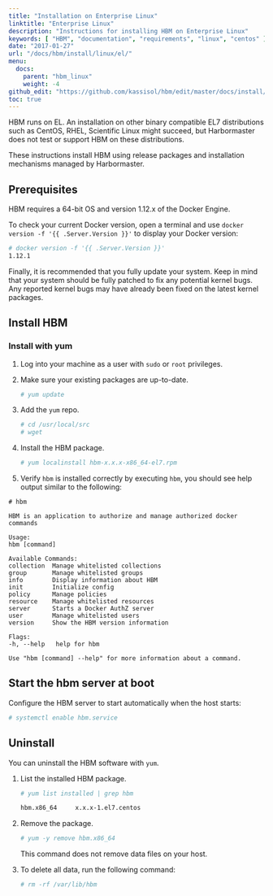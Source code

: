 ```yaml
---
title: "Installation on Enterprise Linux"
linktitle: "Enterprise Linux"
description: "Instructions for installing HBM on Enterprise Linux"
keywords: [ "HBM", "documentation", "requirements", "linux", "centos" ]
date: "2017-01-27"
url: "/docs/hbm/install/linux/el/"
menu:
  docs:
    parent: "hbm_linux"
    weight: -4
github_edit: "https://github.com/kassisol/hbm/edit/master/docs/install/linux/el.md"
toc: true
---
```


HBM runs on EL. An installation on other binary compatible EL7
distributions such as CentOS, RHEL, Scientific Linux might succeed, but Harbormaster does not test
or support HBM on these distributions.

These instructions install HBM using release packages and installation
mechanisms managed by Harbormaster.

## Prerequisites

HBM requires a 64-bit OS and version 1.12.x of the Docker Engine.

To check your current Docker version, open a terminal and use `docker version -f '{{ .Server.Version }}'` to
display your Docker version:

```bash
# docker version -f '{{ .Server.Version }}'
1.12.1
```

Finally, it is recommended that you fully update your system. Keep in mind
that your system should be fully patched to fix any potential kernel bugs.
Any reported kernel bugs may have already been fixed on the latest kernel
packages.

## Install HBM

### Install with yum

1. Log into your machine as a user with `sudo` or `root` privileges.

2. Make sure your existing packages are up-to-date.

    ```bash
    # yum update
    ```

3. Add the `yum` repo.

    ```bash
    # cd /usr/local/src
    # wget 
    ```

4. Install the HBM package.

    ```bash
    # yum localinstall hbm-x.x.x-x86_64-el7.rpm
    ```

5. Verify `hbm` is installed correctly by executing `hbm`, you should see help output similar to the following:

```
# hbm

HBM is an application to authorize and manage authorized docker commands

Usage:
hbm [command]

Available Commands:
collection  Manage whitelisted collections
group       Manage whitelisted groups
info        Display information about HBM
init        Initialize config
policy      Manage policies
resource    Manage whitelisted resources
server      Starts a Docker AuthZ server
user        Manage whitelisted users
version     Show the HBM version information

Flags:
-h, --help   help for hbm

Use "hbm [command] --help" for more information about a command.
```

## Start the hbm server at boot

Configure the HBM server to start automatically when the host starts:

```bash
# systemctl enable hbm.service
```

## Uninstall

You can uninstall the HBM software with `yum`.

1. List the installed HBM package.

    ```bash
    # yum list installed | grep hbm

    hbm.x86_64     x.x.x-1.el7.centos
    ```

2. Remove the package.

    ```bash
    # yum -y remove hbm.x86_64
    ```

	This command does not remove data files on your host.

3. To delete all data, run the following command:

    ```bash
    # rm -rf /var/lib/hbm
    ```
